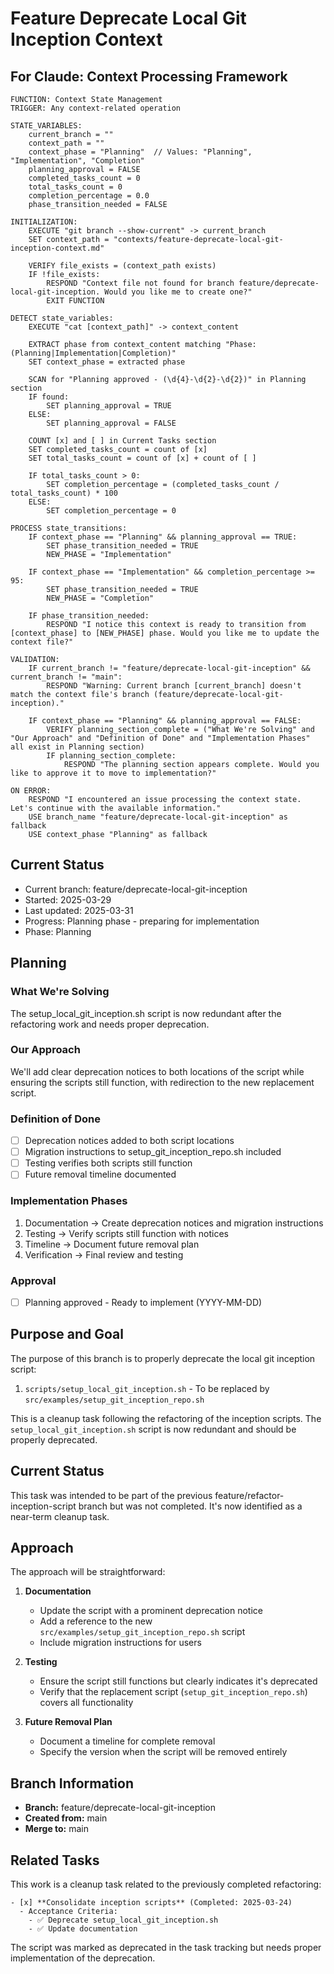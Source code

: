 # Feature Deprecate Local Git Inception Context

<!-- 
IMPORTANT DESIGN DECISIONS:
1. This template prioritizes Claude processing efficiency over human readability
2. Direct command execution (git status, etc.) is used for reliable state detection
3. Process blocks use a single, consistent format for Claude's internal use
4. Instructions are self-contained without requiring cross-referencing
-->

## For Claude: Context Processing Framework
```
FUNCTION: Context State Management
TRIGGER: Any context-related operation

STATE_VARIABLES:
    current_branch = ""
    context_path = ""
    context_phase = "Planning"  // Values: "Planning", "Implementation", "Completion"
    planning_approval = FALSE
    completed_tasks_count = 0
    total_tasks_count = 0
    completion_percentage = 0.0
    phase_transition_needed = FALSE
    
INITIALIZATION:
    EXECUTE "git branch --show-current" -> current_branch
    SET context_path = "contexts/feature-deprecate-local-git-inception-context.md"
    
    VERIFY file_exists = (context_path exists)
    IF !file_exists:
        RESPOND "Context file not found for branch feature/deprecate-local-git-inception. Would you like me to create one?"
        EXIT FUNCTION
    
DETECT state_variables:
    EXECUTE "cat [context_path]" -> context_content
    
    EXTRACT phase from context_content matching "Phase: (Planning|Implementation|Completion)"
    SET context_phase = extracted phase
    
    SCAN for "Planning approved - (\d{4}-\d{2}-\d{2})" in Planning section
    IF found:
        SET planning_approval = TRUE
    ELSE:
        SET planning_approval = FALSE
        
    COUNT [x] and [ ] in Current Tasks section
    SET completed_tasks_count = count of [x]
    SET total_tasks_count = count of [x] + count of [ ]
    
    IF total_tasks_count > 0:
        SET completion_percentage = (completed_tasks_count / total_tasks_count) * 100
    ELSE:
        SET completion_percentage = 0
        
PROCESS state_transitions:
    IF context_phase == "Planning" && planning_approval == TRUE:
        SET phase_transition_needed = TRUE
        NEW_PHASE = "Implementation"
    
    IF context_phase == "Implementation" && completion_percentage >= 95:
        SET phase_transition_needed = TRUE
        NEW_PHASE = "Completion"
        
    IF phase_transition_needed:
        RESPOND "I notice this context is ready to transition from [context_phase] to [NEW_PHASE] phase. Would you like me to update the context file?"

VALIDATION:
    IF current_branch != "feature/deprecate-local-git-inception" && current_branch != "main":
        RESPOND "Warning: Current branch [current_branch] doesn't match the context file's branch (feature/deprecate-local-git-inception)."
        
    IF context_phase == "Planning" && planning_approval == FALSE:
        VERIFY planning_section_complete = ("What We're Solving" and "Our Approach" and "Definition of Done" and "Implementation Phases" all exist in Planning section)
        IF planning_section_complete:
            RESPOND "The planning section appears complete. Would you like to approve it to move to implementation?"

ON ERROR:
    RESPOND "I encountered an issue processing the context state. Let's continue with the available information."
    USE branch_name "feature/deprecate-local-git-inception" as fallback
    USE context_phase "Planning" as fallback
```

## Current Status
- Current branch: feature/deprecate-local-git-inception
- Started: 2025-03-29
- Last updated: 2025-03-31
- Progress: Planning phase - preparing for implementation
- Phase: Planning

## Planning

### What We're Solving
The setup_local_git_inception.sh script is now redundant after the refactoring work and needs proper deprecation.

### Our Approach
We'll add clear deprecation notices to both locations of the script while ensuring the scripts still function, with redirection to the new replacement script.

### Definition of Done
- [ ] Deprecation notices added to both script locations
- [ ] Migration instructions to setup_git_inception_repo.sh included
- [ ] Testing verifies both scripts still function
- [ ] Future removal timeline documented

### Implementation Phases
1. Documentation → Create deprecation notices and migration instructions
2. Testing → Verify scripts still function with notices
3. Timeline → Document future removal plan
4. Verification → Final review and testing

### Approval
- [ ] Planning approved - Ready to implement (YYYY-MM-DD)

## Purpose and Goal

The purpose of this branch is to properly deprecate the local git inception script:

1. `scripts/setup_local_git_inception.sh` - To be replaced by `src/examples/setup_git_inception_repo.sh`

This is a cleanup task following the refactoring of the inception scripts. The `setup_local_git_inception.sh` script is now redundant and should be properly deprecated.

## Current Status

This task was intended to be part of the previous feature/refactor-inception-script branch but was not completed. It's now identified as a near-term cleanup task.

## Approach

The approach will be straightforward:

1. **Documentation**
   - Update the script with a prominent deprecation notice
   - Add a reference to the new `src/examples/setup_git_inception_repo.sh` script
   - Include migration instructions for users

2. **Testing**
   - Ensure the script still functions but clearly indicates it's deprecated
   - Verify that the replacement script (`setup_git_inception_repo.sh`) covers all functionality

3. **Future Removal Plan**
   - Document a timeline for complete removal
   - Specify the version when the script will be removed entirely

## Branch Information

- **Branch:** feature/deprecate-local-git-inception
- **Created from:** main
- **Merge to:** main

## Related Tasks

This work is a cleanup task related to the previously completed refactoring:

```
- [x] **Consolidate inception scripts** (Completed: 2025-03-24)
  - Acceptance Criteria:
    - ✅ Deprecate setup_local_git_inception.sh
    - ✅ Update documentation
```

The script was marked as deprecated in the task tracking but needs proper implementation of the deprecation.
